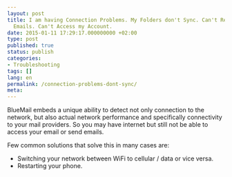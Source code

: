 ```yaml
---
layout: post
title: I am having Connection Problems. My Folders don't Sync. Can't Receive/Send
  Emails. Can't Access my Account.
date: 2015-01-11 17:29:17.000000000 +02:00
type: post
published: true
status: publish
categories:
- Troubleshooting
tags: []
lang: en
permalink: /connection-problems-dont-sync/
meta:
---
```


BlueMail embeds a unique ability to detect not only connection to the network, but also actual network performance and specifically connectivity to your mail providers. So you may have internet but still not be able to access your email or send emails.

Few common solutions that solve this in many cases are:

* Switching your network between WiFi to cellular / data or vice versa.
* Restarting your phone.